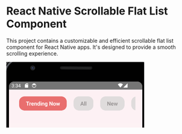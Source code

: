 # React Native Scrollable Flat List Component

This project contains a customizable and efficient scrollable flat list component for React Native apps. It's designed to provide a smooth scrolling experience.

![Scrollable flat list component](./scrollableflatlist.png)

